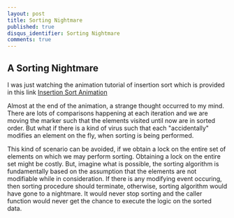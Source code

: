 ```yaml
---
layout: post
title: Sorting Nightmare
published: true
disqus_identifier: Sorting Nightmare
comments: true
---
```


## A Sorting Nightmare

I was just watching the animation tutorial of insertion sort which is provided in this link [Insertion Sort Animation](http://courses.cs.vt.edu/csonline/Algorithms/Lessons/InsertionCardSort/insertioncardsort.swf)

Almost at the end of the animation, a strange thought occurred to my mind.
There are lots of comparisons happening at each iteration and we are moving the marker such that the elements visited until now are in sorted order. But what if there is a kind of virus such that each "accidentally" modifies an element on the fly, when sorting is being performed.

This kind of scenario can be avoided, if we obtain a lock on the entire set of elements on which we may perform sorting. Obtaining a lock on the entire set might be costly. But, imagine what is possible, the sorting algorithm is fundamentally based on the assumption that the elements are not modifiable while in consideration. If there is any modifying event occuring, then sorting procedure should terminate, otherwise, sorting algorithm would have gone to a nightmare. It would never stop sorting and the caller function would never get the chance to execute the logic on the sorted data.
